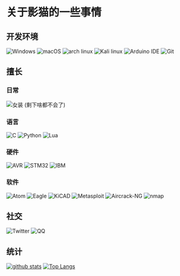 # 关于影猫的一些事情

## 开发环境

![Windows](https://img.shields.io/badge/-Windows-0078D6?style=flat-square&logo=Windows&logoColor=white)
![macOS](https://img.shields.io/badge/-macOS-lightgray?style=flat-square&logo=apple&logoColor=white)
![arch linux](https://img.shields.io/badge/arch%20linux-blue?style=flat-square&logo=archlinux&logoColor=white)
![Kali linux](https://img.shields.io/badge/Kali%20linux-blue?style=flat-square&logo=kalilinux&logoColor=white)
![Arduino IDE](https://img.shields.io/badge/Arduino-green?style=flat-square&logo=arduino&logoColor=white)
![Git](https://img.shields.io/badge/-Git-F05032?style=flat-square&logo=git&logoColor=white)

## 擅长

### 日常

![女装](https://img.shields.io/badge/%E5%A5%B3%E8%A3%85-(%E8%BF%AB%E7%9C%9F)-orange?style=flat-square)
(剩下啥都不会了)

### 语言

![C](https://img.shields.io/badge/C-orange?style=flat-square&logo=c&logoColor=white)
![Python](https://img.shields.io/badge/Python-blue?style=flat-square&logo=Python&logoColor=white)
![Lua](https://img.shields.io/badge/Lua-green?style=flat-square&logo=Lua&logoColor=white)

### 硬件

![AVR](https://img.shields.io/badge/Atmel-AVR-blue?style=flat-square)
![STM32](https://img.shields.io/badge/microelectronics-STM32-brightgreen?style=flat-square&logo=stmicroelectronics&logoColor=white)
![IBM](https://img.shields.io/badge/International%20Business%20Machine-blue?style=flat-square&logo=ibm&logoColor=white)

### 软件

![Atom](https://img.shields.io/badge/Atom-brightgreen?style=flat-square&logo=atom&logoColor=white)
![Eagle](https://img.shields.io/badge/Eagle-yellow?style=flat-square&logo=eagle&logoColor=white)
![KiCAD](https://img.shields.io/badge/KiCAD-red?style=flat-square&logo=kicad&logoColor=white)
![Metasploit](https://img.shields.io/badge/Metasploit-blue?style=flat-square)
![Aircrack-NG](https://img.shields.io/badge/Aircrack-NG-blue?style=flat-square)
![nmap](https://img.shields.io/badge/NMAP-blue?style=flat-square)

## 社交

![Twitter](https://img.shields.io/badge/@__NekoKage-blue?style=flat-square&logo=twitter&logoColor=white)
![QQ](https://img.shields.io/badge/QQ:%20739622490-pink?style=flat-square)

## 统计

[![github stats](https://github-readme-stats.vercel.app/api?username=neko-kage&hide=contribs&show_icons=true&count_private=true)](https://github.com/anuraghazra/github-readme-stats)
[![Top Langs](https://github-readme-stats.vercel.app/api/top-langs/?username=neko-kage&layout=compact&langs_count=10)](https://github.com/anuraghazra/github-readme-stats)


